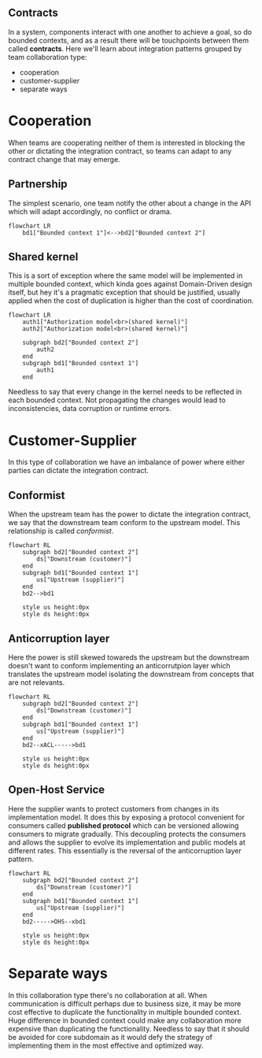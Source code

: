 ## Contracts  

In a system, components interact with one another to achieve a goal, so do bounded contexts, and as a result there will be touchpoints between them called **contracts**. Here we'll learn about integration patterns grouped by team collaboration type:  

* cooperation
* customer-supplier
* separate ways

# Cooperation  

When teams are cooperating neither of them is interested in blocking the other or dictating the integration contract, so teams can adapt to any contract change that may emerge.  

## Partnership  

The simplest scenario, one team notify the other about a change in the API which will adapt accordingly, no conflict or drama.  

```mermaid
flowchart LR
    bd1["Bounded context 1"]<-->bd2["Bounded context 2"]
```

## Shared kernel  

This is a sort of exception where the same model will be implemented in multiple bounded context, which kinda goes against Domain-Driven design itself, but hey it's a pragmatic exception that should be justified, usually applied when the cost of duplication is higher than the cost of coordination.  

```mermaid
flowchart LR
    auth1["Authorization model<br>(shared kernel)"]
    auth2["Authorization model<br>(shared kernel)"]

    subgraph bd2["Bounded context 2"]
        auth2
    end
    subgraph bd1["Bounded context 1"]
        auth1
    end
```

Needless to say that every change in the kernel needs to be reflected in each bounded context. Not propagating the changes would lead to inconsistencies, data corruption or runtime errors.  

# Customer-Supplier  

In this type of collaboration we have an imbalance of power where either parties can dictate the integration contract.  

## Conformist  

When the upstream team has the power to dictate the integration contract, we say that the downstream team conform to the upstream model. This relationship is called *conformist*.  

```mermaid
flowchart RL
    subgraph bd2["Bounded context 2"]
        ds["Downstream (customer)"]
    end
    subgraph bd1["Bounded context 1"]
        us["Upstream (supplier)"]
    end
    bd2-->bd1

    style us height:0px
    style ds height:0px
```

## Anticorruption layer  

Here the power is still skewed towareds the upstream but the downstream doesn't want to conform implementing an anticorrutpion layer which translates the upstream model isolating the downstream from concepts that are not relevants.  

```mermaid
flowchart RL
    subgraph bd2["Bounded context 2"]
        ds["Downstream (customer)"]
    end
    subgraph bd1["Bounded context 1"]
        us["Upstream (supplier)"]
    end
    bd2--xACL----->bd1

    style us height:0px
    style ds height:0px
```

## Open-Host Service  

Here the supplier wants to protect customers from changes in its implementation model. It does this by exposing a protocol convenient for consumers called **published protocol** which can be versioned allowing consumers to migrate gradually. This decoupling protects the consumers and allows the supplier to evolve its implementation and public models at different rates. This essentially is the reversal of the anticorruption layer pattern.  

```mermaid
flowchart RL
    subgraph bd2["Bounded context 2"]
        ds["Downstream (customer)"]
    end
    subgraph bd1["Bounded context 1"]
        us["Upstream (supplier)"]
    end
    bd2----->OHS--xbd1

    style us height:0px
    style ds height:0px
```

# Separate ways  

In this collaboration type there's no collaboration at all. When communication is difficult perhaps due to business size, it may be more cost effective to duplicate the functionality in multiple bounded context. Huge difference in bounded context could make any collaboration more expensive than duplicating the functionality. Needless to say that it should be avoided for core subdomain as it would defy the strategy of implementing them in the most effective and optimized way.  
